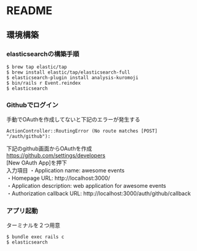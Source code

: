 # README

## 環境構築

### elasticsearchの構築手順   

    $ brew tap elastic/tap  
    $ brew install elastic/tap/elasticsearch-full 
    $ elasticsearch-plugin install analysis-kuromoji  
    $ bin/rails r Event.reindex 
    $ elasticsearch 

### Githubでログイン    

手動でOAuthを作成してないと下記のエラーが発生する   

    ActionController::RoutingError (No route matches [POST] "/auth/github"):  

下記のgithub画面からOAuthを作成   
https://github.com/settings/developers    
    [New OAuth App]を押下  
    入力項目 
    ・Application name: awesome events    
    ・Homepage URL: http://localhost:3000/    
    ・Application description: web application for awesome events   
    ・Authorization callback URL: http://localhost:3000/auth/github/callback    

### アプリ起動    
ターミナルを２つ用意

    $ bundle exec rails c  
    $ elasticsearch  
